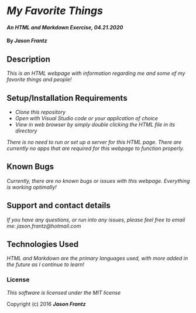 # _My Favorite Things_

#### _An HTML and Markdown Exercise, 04.21.2020_

#### By _**Jason Frantz**_

## Description

_This is an HTML webpage with information regarding me and some of my favorite things and people!_

## Setup/Installation Requirements

* _Clone this repository_
* _Open with Visual Studio code or your application of choice_
* _View in web browser by simply double clicking the HTML file in its directory_


_There is no need to run or set up a server for this HTML page. There are currently no apps that are required for this webpage to function properly._

## Known Bugs

_Currently, there are no known bugs or issues with this webpage. Everything is working optimally!_

## Support and contact details

_If you have any questions, or run into any issues, please feel free to email me: jason.frantz@hotmail.com_

## Technologies Used

_HTML and Markdown are the primary languages used, with more added in the future as I continue to learn!_

### License

*This software is licensed under the MIT license*

Copyright (c) 2016 **_Jason Frantz_**